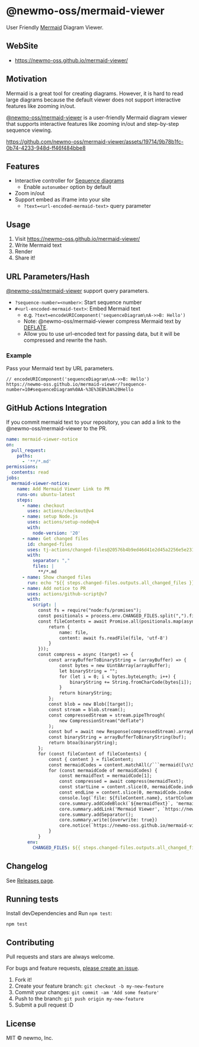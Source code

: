 # @newmo-oss/mermaid-viewer

User Friendly [Mermaid](https://mermaid.js.org/) Diagram Viewer.

## WebSite

- <https://newmo-oss.github.io/mermaid-viewer/>

## Motivation

Mermaid is a great tool for creating diagrams.
However, it is hard to read large diagrams because the default viewer does not support interactive features like zooming in/out.

[@newmo-oss/mermaid-viewer](https://newmo-oss.github.io/mermaid-viewer/) is a user-friendly Mermaid diagram viewer that supports interactive features like zooming in/out and step-by-step sequence viewing.

https://github.com/newmo-oss/mermaid-viewer/assets/19714/9b78b1fc-0b74-4233-948d-ff46f484bbe8

## Features

- Interactive controller for [Sequence diagrams](https://mermaid.js.org/syntax/sequenceDiagram.html)
  - Enable `autonumber` option by default
- Zoom in/out
- Support embed as iframe into your site
  - `?text=<url-encoded-mermaid-text>` query parameter

## Usage

1. Visit <https://newmo-oss.github.io/mermaid-viewer/>
2. Write Mermaid text
3. Render
4. Share it!

## URL Parameters/Hash

[@newmo-oss/mermaid-viewer](https://newmo-oss.github.io/mermaid-viewer/) support query parameters.

- `?sequence-number=<number>`: Start sequence number
- `#<url-encoded-mermaid-text>`: Embed Mermaid text
  - e.g. `?text=encodeURIComponent('sequenceDiagram\nA->>B: Hello')`
  - Note: @newmo-oss/mermaid-viewer compress Mermaid text by [DEFLATE](https://www.rfc-editor.org/rfc/rfc1951).
  - Allow you to use url-encoded text for passing data, but it will be compressed and rewrite the hash.

### Example

Pass your Mermaid text by URL parameters.

```
// encodeURIComponent('sequenceDiagram\nA->>B: Hello')
https://newmo-oss.github.io/mermaid-viewer/?sequence-number=10#sequenceDiagram%0AA-%3E%3EB%3A%20Hello
```

## GitHub Actions Integration

If you commit mermaid text to your repository, you can add a link to the @newmo-oss/mermaid-viewer to the PR.

```yaml
name: mermaid-viewer-notice
on:
  pull_request:
    paths:
      - '**/*.md'
permissions:
  contents: read
jobs:
  mermaid-viewer-notice:
    name: Add Mermaid Viewer Link to PR
    runs-on: ubuntu-latest
    steps:
      - name: checkout
        uses: actions/checkout@v4
      - name: setup Node.js
        uses: actions/setup-node@v4
        with:
          node-version: '20'
      - name: Get changed files
        id: changed-files
        uses: tj-actions/changed-files@20576b4b9ed46d41e2d45a2256e5e2316dde6834
        with:
          separator: ","
          files: |
            **/*.md
      - name: Show changed files
        run: echo "${{ steps.changed-files.outputs.all_changed_files }}"
      - name: Add notice to PR
        uses: actions/github-script@v7
        with:
          script: |
            const fs = require("node:fs/promises");
            const positionals = process.env.CHANGED_FILES.split(",").filter(Boolean);
            const fileContents = await Promise.all(positionals.map(async (file) => {
                return {
                    name: file,
                    content: await fs.readFile(file, 'utf-8')
                }
            }));
            const compress = async (target) => {
                const arrayBufferToBinaryString = (arrayBuffer) => {
                    const bytes = new Uint8Array(arrayBuffer);
                    let binaryString = "";
                    for (let i = 0; i < bytes.byteLength; i++) {
                        binaryString += String.fromCharCode(bytes[i]);
                    }
                    return binaryString;
                };
                const blob = new Blob([target]);
                const stream = blob.stream();
                const compressedStream = stream.pipeThrough(
                    new CompressionStream("deflate")
                );
                const buf = await new Response(compressedStream).arrayBuffer();
                const binaryString = arrayBufferToBinaryString(buf);
                return btoa(binaryString);
            };
            for (const fileContent of fileContents) {
                const { content } = fileContent;
                const mermaidCodes = content.matchAll(/```mermaid([\s\S]*?)```/g);
                for (const mermaidCode of mermaidCodes) {
                    const mermaidText = mermaidCode[1];
                    const compressed = await compress(mermaidText);
                    const startLine = content.slice(0, mermaidCode.index).split("\n").length;
                    const endLine = content.slice(0, mermaidCode.index + mermaidCode[0].length).split("\n").length;
                    console.log(`file: ${fileContent.name}, startColumn: ${mermaidCode.index}, endColumn: ${mermaidCode.index + mermaidCode[0].length}, startLine: ${startLine}, endLine: ${endLine}`);
                    core.summary.addCodeBlock(`${mermaidText}`, 'mermaid');
                    core.summary.addLink('Mermaid Viewer', `https://newmo-oss.github.io/mermaid-viewer/#${compressed}`);
                    core.summary.addSeparator();
                    core.summary.write({overwrite: true})
                    core.notice(`https://newmo-oss.github.io/mermaid-viewer/#${compressed}`, { title: "Mermaid Viewer", file: fileContent.name, startLine, endLine });
                }
            }
        env:
          CHANGED_FILES: ${{ steps.changed-files.outputs.all_changed_files }}
```


## Changelog

See [Releases page](https://github.com/newmo-oss/mermaid-viewer/releases).

## Running tests

Install devDependencies and Run `npm test`:

    npm test

## Contributing

Pull requests and stars are always welcome.

For bugs and feature requests, [please create an issue](https://github.com/newmo-oss/mermaid-viewer/issues).

1. Fork it!
2. Create your feature branch: `git checkout -b my-new-feature`
3. Commit your changes: `git commit -am 'Add some feature'`
4. Push to the branch: `git push origin my-new-feature`
5. Submit a pull request :D

## License

MIT © newmo, Inc.
